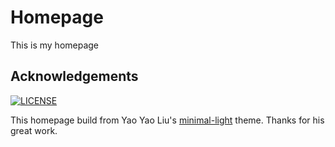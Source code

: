 # Homepage
This is my homepage

## Acknowledgements

[![LICENSE](https://img.shields.io/github/license/yaoyao-liu/minimal-light?style=flat-square&logo=creative-commons&color=EF9421)](https://github.com/yaoyao-liu/minimal-light/blob/main/LICENSE)

This homepage build from Yao Yao Liu's [minimal-light](https://github.com/yaoyao-liu/minimal-light.git) theme. Thanks for his great work.